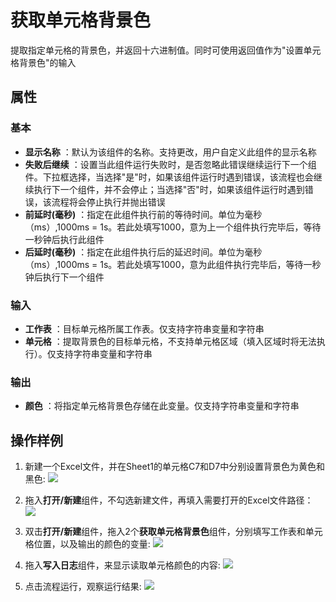 # 获取单元格背景色

提取指定单元格的背景色，并返回十六进制值。同时可使用返回值作为&quot;设置单元格背景色&quot;的输入

## 属性

### 基本

- **显示名称** ：默认为该组件的名称。支持更改，用户自定义此组件的显示名称
- **失败后继续** ：设置当此组件运行失败时，是否忽略此错误继续运行下一个组件。下拉框选择，当选择"是"时，如果该组件运行时遇到错误，该流程也会继续执行下一个组件，并不会停止；当选择"否"时，如果该组件运行时遇到错误，该流程将会停止执行并抛出错误
- **前延时(毫秒)** ：指定在此组件执行前的等待时间。单位为毫秒（ms）,1000ms = 1s。若此处填写1000，意为上一个组件执行完毕后，等待一秒钟后执行此组件
- **后延时(毫秒)** ：指定在此组件执行后的延迟时间。单位为毫秒（ms）,1000ms = 1s。若此处填写1000，意为此组件执行完毕后，等待一秒钟后执行下一个组件


### 输入

- **工作表** ：目标单元格所属工作表。仅支持字符串变量和字符串
- **单元格** ：提取背景色的目标单元格，不支持单元格区域（填入区域时将无法执行）。仅支持字符串变量和字符串

### 输出

- **颜色** ：将指定单元格背景色存储在此变量。仅支持字符串变量和字符串


## 操作样例
1. 新建一个Excel文件，并在Sheet1的单元格C7和D7中分别设置背景色为黄色和黑色:
![](https://docimages.blob.core.chinacloudapi.cn/images/Activities/wps33.png)

2. 拖入**打开/新建**组件，不勾选新建文件，再填入需要打开的Excel文件路径：
![](https://docimages.blob.core.chinacloudapi.cn/images/Activities/wps5.png)

3. 双击**打开/新建**组件，拖入2个**获取单元格背景色**组件，分别填写工作表和单元格位置，以及输出的颜色的变量:
![](https://docimages.blob.core.chinacloudapi.cn/images/Activities/wps34.png)

4. 拖入**写入日志**组件，来显示读取单元格颜色的内容:
![](https://docimages.blob.core.chinacloudapi.cn/images/Activities/wps35.png)

5. 点击流程运行，观察运行结果:
![](https://docimages.blob.core.chinacloudapi.cn/images/Activities/wps36.png)